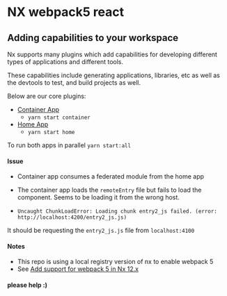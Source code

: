 

# NX webpack5 react

## Adding capabilities to your workspace

Nx supports many plugins which add capabilities for developing different types of applications and different tools.

These capabilities include generating applications, libraries, etc as well as the devtools to test, and build projects as well.

Below are our core plugins:

- [Container App](http://localhost:4200/)
  - `yarn start container`
- [Home App](http://localhost:4100/)
  - `yarn start home`

To run both apps in parallel
`yarn start:all`


#### Issue
- Container app consumes a federated module from the home app
- The container app loads the `remoteEntry` file but fails to load the component. Seems to be loading it from the wrong host.

- `Uncaught ChunkLoadError: Loading chunk entry2_js failed.
(error: http://localhost:4200/entry2_js.js)`

It should be requesting the `entry2_js.js` file from `localhost:4100`

#### Notes
- This repo is using a local registry version of nx to enable webpack 5
- See [Add support for webpack 5 in Nx 12.x](https://github.com/nrwl/nx/pull/5892)

#### please help :) 
